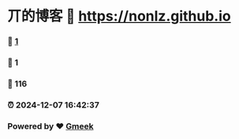 # 丌的博客 :link: https://nonlz.github.io 
### :page_facing_up: [1](https://nonlz.github.io/tag.html) 
### :speech_balloon: 1 
### :hibiscus: 116 
### :alarm_clock: 2024-12-07 16:42:37 
### Powered by :heart: [Gmeek](https://github.com/Meekdai/Gmeek)
